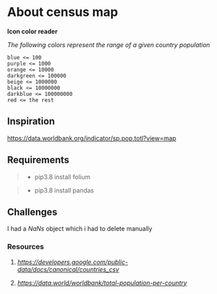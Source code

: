 # About census map
**Icon color reader**

*The following colors represent the range of a given country  population*
    
    blue <= 100
    purple <= 1000
    orange <= 10000
    darkgreen <= 100000
    beige <= 1000000
    black <= 10000000
    darkblue <= 100000000
    red <= the rest

## Inspiration

<https://data.worldbank.org/indicator/sp.pop.totl?view=map>

## Requirements

> - pip3.8 install folium

> - pip3.8 install pandas

## Challenges

I had a *NaNs* object which i had to delete manually 

### Resources

  1. *<https://developers.google.com/public-data/docs/canonical/countries_csv>*

1. *<https://data.world/worldbank/total-population-per-country>*